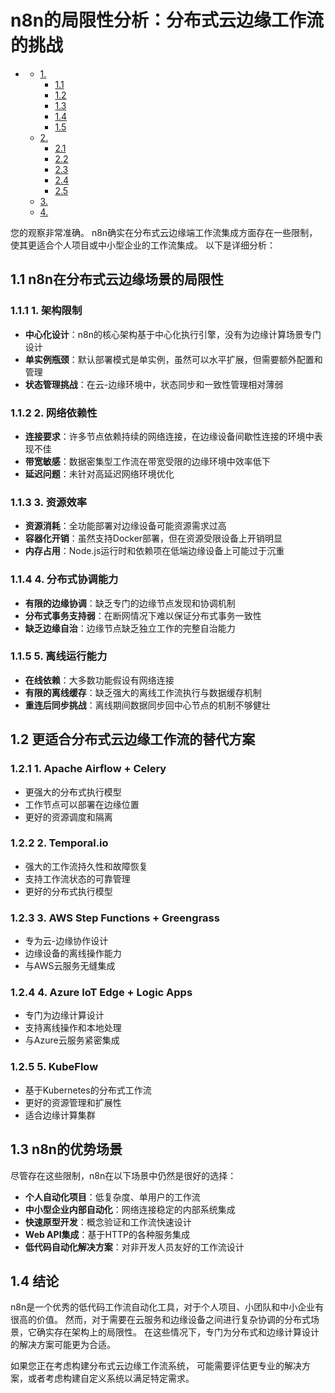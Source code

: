 #  n8n的局限性分析：分布式云边缘工作流的挑战

<!-- TOC START -->
- [ ](#1-1-1-1-1-1-1-n8n的局限性分析分布式云边缘工作流的挑战)
  - [1. ](#11-n8n在分布式云边缘场景的局限性)
    - [1.1 ](#111-1-架构限制)
    - [1.2 ](#112-2-网络依赖性)
    - [1.3 ](#113-3-资源效率)
    - [1.4 ](#114-4-分布式协调能力)
    - [1.5 ](#115-5-离线运行能力)
  - [2. ](#12-更适合分布式云边缘工作流的替代方案)
    - [2.1 ](#121-1-apache-airflow--celery)
    - [2.2 ](#122-2-temporalio)
    - [2.3 ](#123-3-aws-step-functions--greengrass)
    - [2.4 ](#124-4-azure-iot-edge--logic-apps)
    - [2.5 ](#125-5-kubeflow)
  - [3. ](#13-n8n的优势场景)
  - [4. ](#14-结论)
<!-- TOC END -->

您的观察非常准确。
n8n确实在分布式云边缘端工作流集成方面存在一些限制，
使其更适合个人项目或中小型企业的工作流集成。
以下是详细分析：

## 1.1 n8n在分布式云边缘场景的局限性

### 1.1.1 1. 架构限制

- **中心化设计**：n8n的核心架构基于中心化执行引擎，没有为边缘计算场景专门设计
- **单实例瓶颈**：默认部署模式是单实例，虽然可以水平扩展，但需要额外配置和管理
- **状态管理挑战**：在云-边缘环境中，状态同步和一致性管理相对薄弱

### 1.1.2 2. 网络依赖性

- **连接要求**：许多节点依赖持续的网络连接，在边缘设备间歇性连接的环境中表现不佳
- **带宽敏感**：数据密集型工作流在带宽受限的边缘环境中效率低下
- **延迟问题**：未针对高延迟网络环境优化

### 1.1.3 3. 资源效率

- **资源消耗**：全功能部署对边缘设备可能资源需求过高
- **容器化开销**：虽然支持Docker部署，但在资源受限设备上开销明显
- **内存占用**：Node.js运行时和依赖项在低端边缘设备上可能过于沉重

### 1.1.4 4. 分布式协调能力

- **有限的边缘协调**：缺乏专门的边缘节点发现和协调机制
- **分布式事务支持弱**：在断网情况下难以保证分布式事务一致性
- **缺乏边缘自治**：边缘节点缺乏独立工作的完整自治能力

### 1.1.5 5. 离线运行能力

- **在线依赖**：大多数功能假设有网络连接
- **有限的离线缓存**：缺乏强大的离线工作流执行与数据缓存机制
- **重连后同步挑战**：离线期间数据同步回中心节点的机制不够健壮

## 1.2 更适合分布式云边缘工作流的替代方案

### 1.2.1 1. Apache Airflow + Celery

- 更强大的分布式执行模型
- 工作节点可以部署在边缘位置
- 更好的资源调度和隔离

### 1.2.2 2. Temporal.io

- 强大的工作流持久性和故障恢复
- 支持工作流状态的可靠管理
- 更好的分布式执行模型

### 1.2.3 3. AWS Step Functions + Greengrass

- 专为云-边缘协作设计
- 边缘设备的离线操作能力
- 与AWS云服务无缝集成

### 1.2.4 4. Azure IoT Edge + Logic Apps

- 专门为边缘计算设计
- 支持离线操作和本地处理
- 与Azure云服务紧密集成

### 1.2.5 5. KubeFlow

- 基于Kubernetes的分布式工作流
- 更好的资源管理和扩展性
- 适合边缘计算集群

## 1.3 n8n的优势场景

尽管存在这些限制，n8n在以下场景中仍然是很好的选择：

- **个人自动化项目**：低复杂度、单用户的工作流
- **中小型企业内部自动化**：网络连接稳定的内部系统集成
- **快速原型开发**：概念验证和工作流快速设计
- **Web API集成**：基于HTTP的各种服务集成
- **低代码自动化解决方案**：对非开发人员友好的工作流设计

## 1.4 结论

n8n是一个优秀的低代码工作流自动化工具，对于个人项目、小团队和中小企业有很高的价值。
然而，对于需要在云服务和边缘设备之间进行复杂协调的分布式场景，它确实存在架构上的局限性。
在这些情况下，专门为分布式和边缘计算设计的解决方案可能更为合适。

如果您正在考虑构建分布式云边缘工作流系统，
可能需要评估更专业的解决方案，或者考虑构建自定义系统以满足特定需求。
